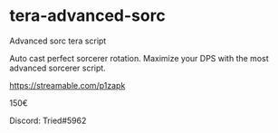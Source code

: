 # tera-advanced-sorc
Advanced sorc tera script

Auto cast perfect sorcerer rotation. Maximize your DPS with the most advanced sorcerer script.

https://streamable.com/p1zapk

150€

Discord: Tried#5962
